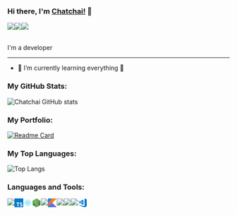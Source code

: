 ### Hi there, I'm [Chatchai!](https://chatchaimee.github.io) 👋

[<img align="left" height="20" src="https://image.flaticon.com/icons/png/512/124/124010.png">](https://www.facebook.com/jayyzdayo)
[<img align="left" height="20" src="https://image.flaticon.com/icons/png/512/2111/2111463.png">](https://www.instagram.com/jayyzdayo)
[<img align="left" height="20" src="https://image.flaticon.com/icons/png/512/174/174857.png">](https://www.linkedin.com/in/chatchai-meesuksabai)

<br />
<br />

I'm a developer

---

- 🌱 I’m currently learning everything 🤣

### My GitHub Stats:
![Chatchai GitHub stats](https://github-readme-stats.vercel.app/api?username=chatchaimee&show_icons=true&theme=radical)

### My Portfolio:
[![Readme Card](https://github-readme-stats.vercel.app/api/pin/?username=chatchaimee&repo=2.0.0&theme=radical)](https://github.com/chatchaimee/2.0.0)

### My Top Languages:
![Top Langs](https://github-readme-stats.vercel.app/api/top-langs/?username=chatchaimee&langs_count=10&theme=radical)


### Languages and Tools:

<img align="left" height="20" src="https://raw.githubusercontent.com/jmnote/z-icons/master/svg/javascript.svg">
<img align="left" height="20" src="https://raw.githubusercontent.com/github/explore/80688e429a7d4ef2fca1e82350fe8e3517d3494d/topics/typescript/typescript.png">
<img align="left" height="20" src="https://raw.githubusercontent.com/github/explore/80688e429a7d4ef2fca1e82350fe8e3517d3494d/topics/react/react.png">
<img align="left" height="20" src="https://raw.githubusercontent.com/github/explore/80688e429a7d4ef2fca1e82350fe8e3517d3494d/topics/nodejs/nodejs.png">
<img align="left" height="20" src="https://raw.githubusercontent.com/jmnote/z-icons/master/svg/php.svg">
<img align="left" height="20" src="https://raw.githubusercontent.com/github/explore/80688e429a7d4ef2fca1e82350fe8e3517d3494d/topics/kotlin/kotlin.png">
<img align="left" height="20" src="https://raw.githubusercontent.com/jmnote/z-icons/master/svg/go.svg">
<img align="left" height="20" src="https://raw.githubusercontent.com/jmnote/z-icons/master/svg/github.svg">
<img align="left" height="20" src="https://raw.githubusercontent.com/jmnote/z-icons/master/svg/git.svg">
<img align="left" height="20" src="https://raw.githubusercontent.com/github/explore/80688e429a7d4ef2fca1e82350fe8e3517d3494d/topics/visual-studio-code/visual-studio-code.png">
